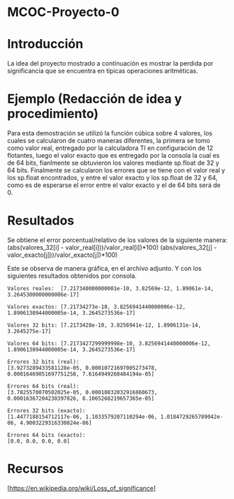 # MCOC-Proyecto-0
# Introducción
La idea del proyecto mostrado a continuación es mostrar la perdida por significancia que se encuentra en típicas operaciones aritméticas.
# Ejemplo (Redacción de idea y procedimiento)
Para esta demostración se utilizó la función cúbica sobre 4 valores, los cuales se calcularon de cuatro maneras diferentes, la primera se tomo como valor real, entregado por la calculadora TI en configuración de 12 flotantes, luego el valor exacto que es entregado por la consola la cual es de 64 bits, fianlmente se obtuvieron los valores mediante sp.float de 32 y 64 bits. 
Finalmente se calcularon los errores que se tiene con el valor real y los sp.float encontrados, y entre el valor exacto y los sp.float de 32 y 64, como es de esperarse el error entre el valor exacto y el de 64 bits será de 0.
# Resultados
Se obtiene el error porcentual/relativo de los valores de la siguiente manera:
(abs(valores_32[i] - valor_real[i]))/valor_real[i])*100)
(abs(valores_32[j] - valor_exacto[j]))/valor_exacto[j])*100)

Este se observa de manera gráfica, en el archivo adjunto.
Y con los siguientes resultados obtenidos por consola.
```
Valores reales:  [7.217340000000001e-10, 3.82569e-12, 1.89061e-14, 3.2645300000000006e-17] 

Valores exactos: [7.21734273e-10, 3.8256941440000006e-12, 1.8906130944000005e-14, 3.2645273536e-17] 

Valores 32 bits: [7.2173428e-10, 3.8256941e-12, 1.8906131e-14, 3.2645275e-17] 

Valores 64 bits: [7.2173427299999998e-10, 3.8256941440000006e-12, 1.8906130944000005e-14, 3.2645273536e-17] 

Errores 32 bits (real): 
[3.9273289433581128e-05, 0.00010721697005273478, 0.00016469051697751258, 7.6164949260484194e-05] 

Errores 64 bits (real): 
[3.7825570070502025e-05, 0.00010832032916860673, 0.00016367204238397826, 8.1065268219657365e-05] 

Errores 32 bits (exacto): 
[1.4477188154712117e-06, 1.1033579207110294e-06, 1.0184729265789042e-06, 4.9003229316330824e-06] 

Errores 64 bits (exacto): 
[0.0, 0.0, 0.0, 0.0] 
```
# Recursos
 [https://en.wikipedia.org/wiki/Loss_of_significance]
 
